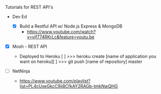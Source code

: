 Tutorials for REST API's

- Dev Ed

  - [x] Build a Restful API w/ Node.js Express & MongoDB
    - https://www.youtube.com/watch?v=vjf774RKrLc&feature=youtu.be

- [x] Mosh - REST API

  - Deployed to Heroku
    [ ] >>> heroku create [name of application you want on heroku][ ] >>> git push [name of repository] master

- [ ] NetNinja
  - https://www.youtube.com/playlist?list=PL4cUxeGkcC9ij8CfkAY2RAGb-tmkNwQHG
